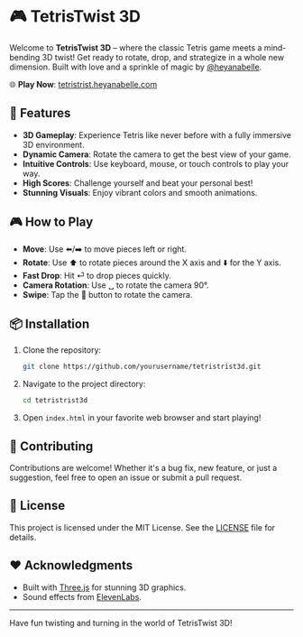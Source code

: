 # 🎮 TetrisTwist 3D

Welcome to **TetrisTwist 3D** – where the classic Tetris game meets a mind-bending 3D twist! Get ready to rotate, drop, and strategize in a whole new dimension. Built with love and a sprinkle of magic by [@heyanabelle](https://heyanabelle.com).

🌐 **Play Now**: [tetristrist.heyanabelle.com](https://tetristrist.heyanabelle.com)

## 🚀 Features

- **3D Gameplay**: Experience Tetris like never before with a fully immersive 3D environment.
- **Dynamic Camera**: Rotate the camera to get the best view of your game.
- **Intuitive Controls**: Use keyboard, mouse, or touch controls to play your way.
- **High Scores**: Challenge yourself and beat your personal best!
- **Stunning Visuals**: Enjoy vibrant colors and smooth animations.

## 🎮 How to Play

- **Move**: Use ⬅️/➡️ to move pieces left or right.
- **Rotate**: Use ⬆️ to rotate pieces around the X axis and ⬇️ for the Y axis.
- **Fast Drop**: Hit ⏎ to drop pieces quickly.
- **Camera Rotation**: Use ␣ to rotate the camera 90°.
- **Swipe**: Tap the 🔄 button to rotate the camera.

## 📦 Installation

1. Clone the repository:
   ```bash
   git clone https://github.com/yourusername/tetristrist3d.git
   ```
2. Navigate to the project directory:
   ```bash
   cd tetristrist3d
   ```
3. Open `index.html` in your favorite web browser and start playing!

## 🤝 Contributing

Contributions are welcome! Whether it's a bug fix, new feature, or just a suggestion, feel free to open an issue or submit a pull request.

## 📜 License

This project is licensed under the MIT License. See the [LICENSE](LICENSE) file for details.

## ❤️ Acknowledgments

- Built with [Three.js](https://threejs.org/) for stunning 3D graphics.
- Sound effects from [ElevenLabs](https://elevenlabs.io).

---

Have fun twisting and turning in the world of TetrisTwist 3D!
